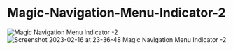 # Magic-Navigation-Menu-Indicator-2
![Magic Navigation Menu Indicator -2](https://user-images.githubusercontent.com/96956110/168893092-55ea636e-a1bc-4a78-92ba-27a2ffc9dd6d.png)
![Screenshot 2023-02-16 at 23-36-48 Magic Navigation Menu Indicator -2](https://user-images.githubusercontent.com/96956110/219475802-90ea8f48-8088-4d92-b37e-f967d1e405df.png)
